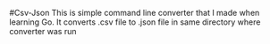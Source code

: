 #Csv-Json
This is simple command line converter that I made when learning Go.
It converts .csv file to .json file in same directory where converter was run
